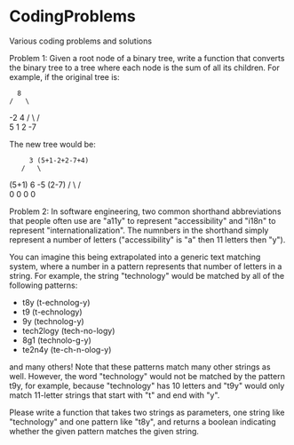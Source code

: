 # CodingProblems
Various coding problems and solutions


Problem 1:
Given a root node of a binary tree, write a function that converts the binary tree to a tree where each node is the sum of all its children. For example, if the original tree is:

      8
    /   \
  -2     4
 / \    / \
5   1  2  -7

The new tree would be:

	     3 (5+1-2+2-7+4)
	   /   \
(5+1) 6     -5 (2-7)
	 / \    / \
	0   0  0   0
  


Problem 2:
In software engineering, two common shorthand abbreviations that people often use are "a11y" to represent "accessibility" and "i18n" to represent "internationalization". The numnbers in the shorthand simply represent a number of letters ("accessibility" is "a" then 11 letters then "y"). 

You can imagine this being extrapolated into a generic text matching system, where a number in a pattern represents that number of letters in a string. For example, the string "technology" would be matched by all of the following patterns:

- t8y (t-echnolog-y)
- t9 (t-echnology)
- 9y (technolog-y)
- tech2logy (tech-no-logy)
- 8g1 (technolo-g-y)
- te2n4y (te-ch-n-olog-y)
 
 and many others! Note that these patterns match many other strings as well. However, the word "technology" would not be matched by the pattern t9y, for example, because "technology" has 10 letters and "t9y" would only match 11-letter strings that start with "t" and end with "y".

 Please write a function that takes two strings as parameters, one string like "technology" and one pattern like "t8y", and returns a boolean indicating whether the given pattern matches the given string.
